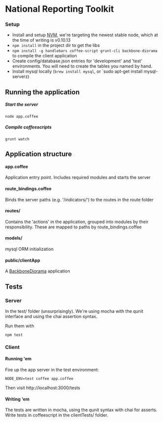 # National Reporting Toolkit

### Setup

- Install and setup [NVM](https://github.com/creationix/nvm), we're targeting
  the newest stable node, which at the time of writing is v0.10.13
- `npm install` in the project dir to get the libs
- `npm install -g handlebars coffee-script grunt-cli backbone-diorama` to compile the
  client application
- Create config/database.json entries for 'development' and 'test'
  environments. You will need to create the tables you named by hand.
- Install mysql locally (`brew install mysql`, or `sudo apt-get install mysql-serverz)

## Running the application

##### Start the server

`node app.coffee`

##### Compile coffeescripts

`grunt watch`

## Application structure

#### app.coffee
Application entry point. Includes required modules and starts the server

#### route_bindings.coffee
Binds the server paths (e.g. '/indicators/') to the routes in the route folder

#### routes/
Contains the 'actions' in the application, grouped into modules by their 
responsibility. These are mapped to paths by route_bindings.coffee

#### models/
mysql ORM initialization

#### public/clientApp
A [BackboneDiorama](https://github.com/th3james/BackboneDiorama/) application

## Tests

### Server
In the test/ folder (unsurprisingly). We're using mocha with the qunit
interface and using the chai assertion syntax.

Run them with 

`npm test`

### Client
#### Running 'em
Fire up the app server in the test environment:

`NODE_ENV=test coffee app.coffee`

Then visit http://localhost:3000/tests

#### Writing 'em
The tests are written in mocha, using the qunit syntax with chai for asserts. Write tests in coffeescript in the clientTests/ folder.
